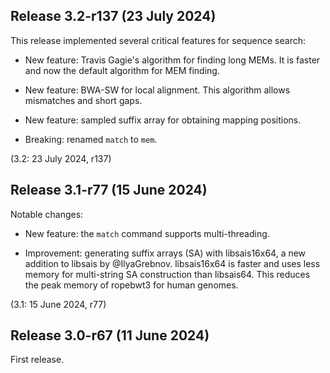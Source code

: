 Release 3.2-r137 (23 July 2024)
-------------------------------

This release implemented several critical features for sequence search:

 * New feature: Travis Gagie's algorithm for finding long MEMs. It is faster
   and now the default algorithm for MEM finding.

 * New feature: BWA-SW for local alignment. This algorithm allows mismatches
   and short gaps.

 * New feature: sampled suffix array for obtaining mapping positions.

 * Breaking: renamed `match` to `mem`.

(3.2: 23 July 2024, r137)



Release 3.1-r77 (15 June 2024)
------------------------------

Notable changes:

 * New feature: the `match` command supports multi-threading.

 * Improvement: generating suffix arrays (SA) with libsais16x64, a new addition
   to libsais by @IlyaGrebnov. libsais16x64 is faster and uses less memory for
   multi-string SA construction than libsais64. This reduces the peak memory of
   ropebwt3 for human genomes.

(3.1: 15 June 2024, r77)



Release 3.0-r67 (11 June 2024)
------------------------------

First release.
